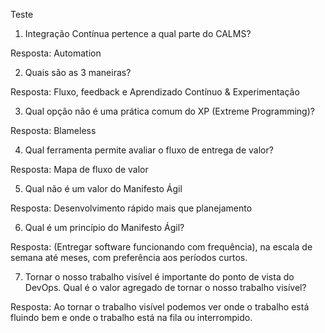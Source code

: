 Teste

1. Integração Contínua pertence a qual parte do CALMS?

Resposta: Automation

2. Quais são as 3 maneiras?

Resposta: Fluxo, feedback e Aprendizado Contínuo & Experimentação

3. Qual opção não é uma prática comum do XP (Extreme Programming)?

Resposta: Blameless

4. Qual ferramenta permite avaliar o fluxo de entrega de valor?

Resposta: Mapa de fluxo de valor

5. Qual não é um valor do Manifesto Ágil

Resposta: Desenvolvimento rápido mais que planejamento

6. Qual é um princípio do Manifesto Ágil?

Resposta: (Entregar software funcionando com frequência), na escala de semana até meses, com preferência aos períodos curtos.

7. Tornar o nosso trabalho visível é importante do ponto de vista do DevOps.
Qual é o valor agregado de tornar o nosso trabalho visível?

Resposta: Ao tornar o trabalho visível podemos ver onde o trabalho está fluindo bem e onde o trabalho está na fila ou interrompido.

